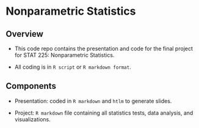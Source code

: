 # Nonparametric Statistics

## Overview

- This code repo contains the presentation and code for the final project for STAT 225: Nonparametric Statistics.

- All coding is in `R script` or `R markdown format`. 

## Components

- Presentation: coded in `R markdown` and `htlm` to generate slides.

- Project: `R markdown` file containing all statistics tests, data analysis, and visualizations. 
